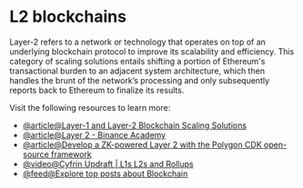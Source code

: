 # L2 blockchains

Layer-2 refers to a network or technology that operates on top of an underlying blockchain protocol to improve its scalability and efficiency. This category of scaling solutions entails shifting a portion of Ethereum's transactional burden to an adjacent system architecture, which then handles the brunt of the network’s processing and only subsequently reports back to Ethereum to finalize its results.

Visit the following resources to learn more:

- [@article@Layer-1 and Layer-2 Blockchain Scaling Solutions](https://www.gemini.com/cryptopedia/blockchain-layer-2-network-layer-1-network)
- [@article@Layer 2 - Binance Academy](https://academy.binance.com/en/glossary/layer-2)
- [@article@Develop a ZK-powered Layer 2 with the Polygon CDK open-source framework](https://wiki.polygon.technology/docs/cdk/)
- [@video@Cyfrin Updraft | L1s L2s and Rollups](https://updraft.cyfrin.io/courses/blockchain-basics/basics/l1s-l2s-and-rollups)
- [@feed@Explore top posts about Blockchain](https://app.daily.dev/tags/blockchain?ref=roadmapsh)